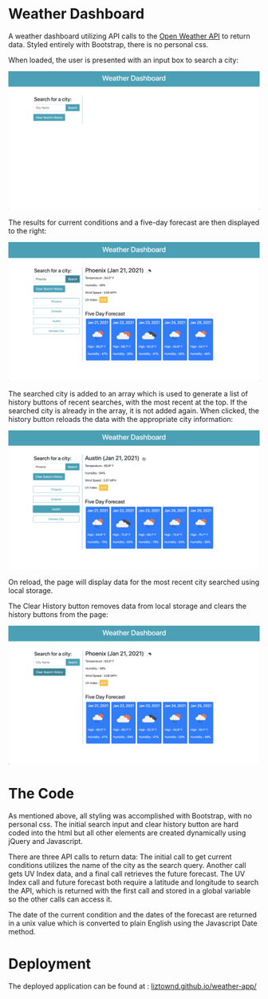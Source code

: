 # Weather Dashboard

A weather dashboard utilizing API calls to the <a href="https://openweathermap.org/api">Open Weather API</a> to return data. Styled entirely with Bootstrap, there is no personal css. 

When loaded, the user is presented with an input box to search a city:

![initial Load](images/initial.png)

The results for current conditions and a five-day forecast are then displayed to the right: 


![search results](images/searchResults.png)

The searched city is added to an array which is used to generate a list of history buttons of recent searches, with the most recent at the top. If the searched city is already in the array, it is not added again. When clicked, the history button reloads the data with the appropriate city information:

![search buttons](images/searchBtn.png)

On reload, the page will display data for the most recent city searched using local storage.

The Clear History button removes data from local storage and clears the history buttons from the page:

![clear button](images/clearBtn.png)



# The Code

As mentioned above, all styling was accomplished with Bootstrap, with no personal css. The initial search input and clear history button are hard coded into the html but all other elements are created dynamically using jQuery and Javascript. 

There are three API calls to return data: The initial call to get current conditions utilizes the name of the city as the search query. Another call gets UV Index data, and a final call retrieves the future forecast. The UV Index call and future forecast both require a latitude and longitude to search the API, which is returned with the first call and stored in a global variable so the other calls can access it. 

The date of the current condition and the dates of the forecast are returned in a unix value which is converted to plain English using the Javascript Date method. 



# Deployment

The deployed application can be found at : <a href="https://liztownd.github.io/weather-app/">liztownd.github.io/weather-app/ </a>

